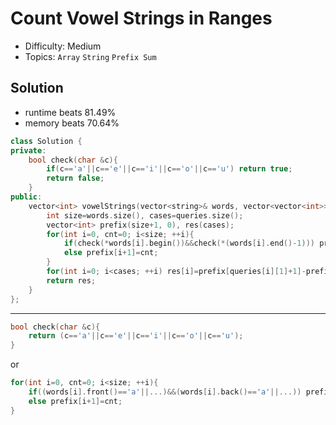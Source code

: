 # Count Vowel Strings in Ranges
- Difficulty: Medium
- Topics: `Array` `String` `Prefix Sum`

## Solution
- runtime beats 81.49%
- memory beats 70.64%
``` cpp
class Solution {
private:
    bool check(char &c){
        if(c=='a'||c=='e'||c=='i'||c=='o'||c=='u') return true;
        return false;
    }
public:
    vector<int> vowelStrings(vector<string>& words, vector<vector<int>>& queries) {
        int size=words.size(), cases=queries.size();
        vector<int> prefix(size+1, 0), res(cases);
        for(int i=0, cnt=0; i<size; ++i){
            if(check(*words[i].begin())&&check(*(words[i].end()-1))) prefix[i+1]=++cnt;
            else prefix[i+1]=cnt;
        }
        for(int i=0; i<cases; ++i) res[i]=prefix[queries[i][1]+1]-prefix[queries[i][0]];
        return res;
    }
};
```
---
```cpp
bool check(char &c){
    return (c=='a'||c=='e'||c=='i'||c=='o'||c=='u');
}
```
or
```cpp
for(int i=0, cnt=0; i<size; ++i){
    if((words[i].front()=='a'||...)&&(words[i].back()=='a'||...)) prefix[i+1]=++cnt;
    else prefix[i+1]=cnt;
}
```

<!-- ## Improving
### source code
- runtime beats 
- memory beats 
``` cpp
``` -->